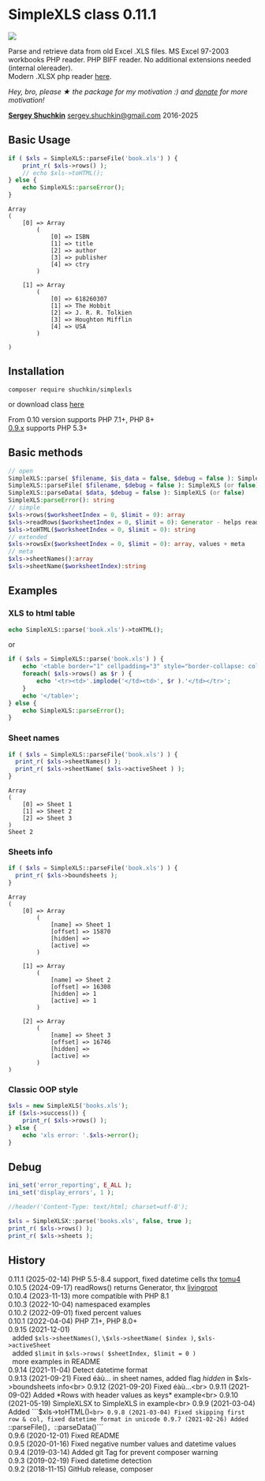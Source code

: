 # SimpleXLS class 0.11.1
[<img src="https://img.shields.io/packagist/dt/shuchkin/simplexls" />](https://packagist.org/packages/shuchkin/simplexls)

Parse and retrieve data from old Excel .XLS files. MS Excel 97-2003 workbooks PHP reader. PHP BIFF reader. No additional extensions needed (internal olereader).
<br/>Modern .XLSX php reader [here](https://github.com/shuchkin/simplexlsx).

*Hey, bro, please ★ the package for my motivation :) and [donate](https://opencollective.com/simplexlsx) for more motivation!*

[**Sergey Shuchkin**](https://www.patreon.com/shuchkin) <sergey.shuchkin@gmail.com> 2016-2025<br/>

## Basic Usage
```php
if ( $xls = SimpleXLS::parseFile('book.xls') ) {
	print_r( $xls->rows() );
	// echo $xls->toHTML();	
} else {
	echo SimpleXLS::parseError();
}
```
```
Array
(
    [0] => Array
        (
            [0] => ISBN
            [1] => title
            [2] => author
            [3] => publisher
            [4] => ctry
        )

    [1] => Array
        (
            [0] => 618260307
            [1] => The Hobbit
            [2] => J. R. R. Tolkien
            [3] => Houghton Mifflin
            [4] => USA
        )

)
```
## Installation
```
composer require shuchkin/simplexls
```
or download class [here](https://github.com/shuchkin/simplexls/blob/master/src/SimpleXLS.php)

From 0.10 version supports PHP 7.1+, PHP 8+  
[0.9.x](https://github.com/shuchkin/simplexls/tags) supports PHP 5.3+

## Basic methods
```php
// open
SimpleXLS::parse( $filename, $is_data = false, $debug = false ): SimpleXLS (or false)
SimpleXLS::parseFile( $filename, $debug = false ): SimpleXLS (or false)
SimpleXLS::parseData( $data, $debug = false ): SimpleXLS (or false)
SimpleXLS:parseError(): string
// simple
$xls->rows($worksheetIndex = 0, $limit = 0): array
$xls->readRows($worksheetIndex = 0, $limit = 0): Generator - helps read huge xlsx
$xls->toHTML($worksheetIndex = 0, $limit = 0): string
// extended
$xls->rowsEx($worksheetIndex = 0, $limit = 0): array, values + meta
// meta
$xls->sheetNames():array
$xls->sheetName($worksheetIndex):string
```

## Examples
### XLS to html table
```php
echo SimpleXLS::parse('book.xls')->toHTML();
```
or
```php
if ( $xls = SimpleXLS::parse('book.xls') ) {
	echo '<table border="1" cellpadding="3" style="border-collapse: collapse">';
	foreach( $xls->rows() as $r ) {
		echo '<tr><td>'.implode('</td><td>', $r ).'</td></tr>';
	}
	echo '</table>';
} else {
	echo SimpleXLS::parseError();
}
```
### Sheet names
```php
if ( $xls = SimpleXLS::parseFile('book.xls') ) {
  print_r( $xls->sheetNames() );
  print_r( $xls->sheetName( $xls->activeSheet ) );
}
```
```
Array
(
    [0] => Sheet 1
    [1] => Sheet 2
    [2] => Sheet 3
)
Sheet 2
```
### Sheets info
```php
if ( $xls = SimpleXLS::parseFile('book.xls') ) {
  print_r( $xls->boundsheets ); 
}
```
```
Array
(
    [0] => Array
        (
            [name] => Sheet 1
            [offset] => 15870
            [hidden] => 
            [active] => 
        )

    [1] => Array
        (
            [name] => Sheet 2
            [offset] => 16308
            [hidden] => 1
            [active] => 1
        )

    [2] => Array
        (
            [name] => Sheet 3 
            [offset] => 16746
            [hidden] => 
            [active] => 
        )
)
```

### Classic OOP style 
```php
$xls = new SimpleXLS('books.xls');
if ($xls->success()) {
	print_r( $xls->rows() );
} else {
	echo 'xls error: '.$xls->error();
}
```

## Debug
```php
ini_set('error_reporting', E_ALL );
ini_set('display_errors', 1 );

//header('Content-Type: text/html; charset=utf-8');

$xls = SimpleXLSX::parse('books.xls', false, true );
print_r( $xls->rows() );
print_r( $xls->sheets );

```

	
## History
0.11.1 (2025-02-14) PHP 5.5-8.4 support, fixed datetime cells thx [tomu4](https://github.com/tomu4)<br>
0.10.5 (2024-09-17) readRows() returns Generator, thx [livingroot](https://github.com/livingroot)<br>
0.10.4 (2023-11-13) more compatible with PHP 8.1<br>
0.10.3 (2022-10-04) namespaced examples<br>
0.10.2 (2022-09-01) fixed percent values<br>
0.10.1 (2022-04-04) PHP 7.1+, PHP 8.0+<br>
0.9.15 (2021-12-01)<br>
&nbsp;&nbsp;added ```$xls->sheetNames()```, ```\$xls->sheetName( $index )```, ```$xls->activeSheet```<br>
&nbsp;&nbsp;added ```$limit``` in ```$xls->rows( $sheetIndex, $limit = 0 )```<br>
&nbsp;&nbsp;more examples in README<br>
0.9.14 (2021-11-04) Detect datetime format<br> 
0.9.13 (2021-09-21) Fixed éàù... in sheet names, added flag *hidden* in $xls->boundsheets info<br>
0.9.12 (2021-09-20) Fixed éàù...<br>
0.9.11 (2021-09-02) Added *Rows with header values as keys* example<br>
0.9.10 (2021-05-19) SimpleXLSX to SimpleXLS in example<br>
0.9.9 (2021-03-04) Added ```$xls->toHTML()```<br>
0.9.8 (2021-03-04) Fixed skipping first row & col, fixed datetime format in unicode
0.9.7 (2021-02-26) Added ```::parseFile()```, ```::parseData()```<br>
0.9.6 (2020-12-01) Fixed README<br>
0.9.5 (2020-01-16) Fixed negative number values and datetime values<br>
0.9.4 (2019-03-14) Added git Tag for prevent composer warning<br> 
0.9.3 (2019-02-19) Fixed datetime detection<br>
0.9.2 (2018-11-15) GitHub release, composer<br>